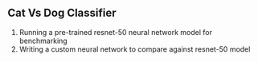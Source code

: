 ## Cat Vs Dog Classifier

1. Running a pre-trained resnet-50 neural network model for benchmarking
2. Writing a custom neural network to compare against resnet-50 model